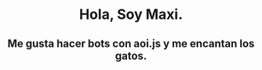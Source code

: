 <h1 align="center">Hola, Soy Maxi.</h1>
<h2 align="center">Me gusta hacer bots con aoi.js y me encantan los gatos.</h2>
